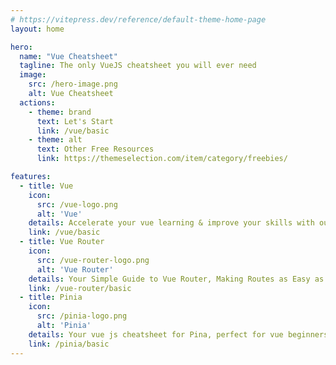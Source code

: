 ```yaml
---
# https://vitepress.dev/reference/default-theme-home-page
layout: home

hero:
  name: "Vue Cheatsheet"
  tagline: The only VueJS cheatsheet you will ever need
  image:
    src: /hero-image.png
    alt: Vue Cheatsheet
  actions:
    - theme: brand
      text: Let's Start
      link: /vue/basic
    - theme: alt
      text: Other Free Resources
      link: https://themeselection.com/item/category/freebies/

features:
  - title: Vue
    icon: 
      src: /vue-logo.png
      alt: 'Vue'
    details: Accelerate your vue learning & improve your skills with our comprehensive Vue 3 cheatsheet.
    link: /vue/basic
  - title: Vue Router
    icon: 
      src: /vue-router-logo.png
      alt: 'Vue Router'
    details: Your Simple Guide to Vue Router, Making Routes as Easy as Following a Map.
    link: /vue-router/basic
  - title: Pinia
    icon: 
      src: /pinia-logo.png
      alt: 'Pinia'
    details: Your vue js cheatsheet for Pina, perfect for vue beginners and beyond.
    link: /pinia/basic
---
```

